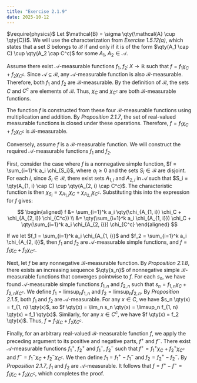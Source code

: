 ```yaml
---
title: "Exercise 2.1.9"
date: 2025-10-12
---
```

$\require{physics}$
Let $\mathcal{B} = \sigma \qty(\mathcal{A} \cup \qty{C})$. 
We will use the characterization from *Exercise 1.5.12(a)*, which states that a set $S$ belongs to $\mathcal{B}$ if and only if it is of the form $\qty(A_1 \cap C) \cup \qty(A_2 \cap C^c)$ for some $A_1$, $A_2 \in \mathcal{A}$. 

Assume there exist $\mathcal{A}$-measurable functions $f_1$, $f_2 \colon X \to \mathbb{R}$ such that $f = f_1 \chi_{C} + f_2 \chi_{C^c}$. 
Since $\mathcal{A} \subseteq \mathcal{B}$, any $\mathcal{A}$-measurable function is also $\mathcal{B}$-measurable. 
Therefore, both $f_1$ and $f_2$ are $\mathcal{B}$-measurable. 
By the definition of $\mathcal{B}$, the sets $C$ and $C^c$ are elements of $\mathcal{B}$. 
Thus, $\chi_C$ and $\chi_{C^c}$ are both $\mathcal{B}$-measurable functions. 

The function $f$ is constructed from these four $\mathcal{B}$-measurable functions using multiplication and addition. 
By *Proposition 2.1.7*, the set of real-valued measurable functions is closed under these operations. 
Therefore, $f = f_1 \chi_C + f_2 \chi_{C^c}$ is $\mathcal{B}$-measurable. 

Conversely, assume $f$ is a $\mathcal{B}$-measurable function. 
We will construct the required $\mathcal{A}$-measurable functions $f_1$ and $f_2$. 

First, consider the case where $f$ is a nonnegative simple function, $f = \sum_{i=1}^k a_i \chi_{S_i}$, where $a_i \geq 0$ and the sets $S_i \in \mathcal{B}$ are disjoint. 
For each $i$, since $S_i \in \mathcal{B}$, there exist sets $A_{1, i}$ and $A_{2, i}$ in $\mathcal{A}$ such that $S_i = \qty(A_{1, i} \cap C) \cup \qty(A_{2, i} \cap C^c)$. 
The characteristic function is then $\chi_{S_i} = \chi_{A_{1, i}} \chi_C + \chi_{A_{2, i}} \chi_{C^c}$. 
Substituting this into the expression for $f$ gives:

$$
\begin{aligned}
  f &= \sum_{i=1}^k a_i \qty(\chi_{A_{1, i}} \chi_C + \chi_{A_{2, i}} \chi_{C^c}) \\
  &= \qty(\sum_{i=1}^k a_i \chi_{A_{1, i}}) \chi_C + \qty(\sum_{i=1}^k a_i \chi_{A_{2, i}}) \chi_{C^c}
\end{aligned}
$$

If we let $f_1 = \sum_{i=1}^k a_i \chi_{A_{1, i}}$ and $f_2 = \sum_{i=1}^k a_i \chi_{A_{2, i}}$, then $f_1$ and $f_2$ are $\mathcal{A}$-measurable simple functions, and $f = f_1 \chi_C + f_2 \chi_{C^c}$. 

Next, let $f$ be any nonnegative $\mathcal{B}$-measurable function. 
By *Proposition 2.1.8*, there exists an increasing sequence $\qty{s_n}$ of nonnegative simple $\mathcal{B}$-measurable functions that converges pointwise to $f$. 
For each $s_n$, we have found $\mathcal{A}$-measurable simple functions $f_{1, n}$ and $f_{2, n}$ such that $s_n = f_{1, n} \chi_C + f_{2, n} \chi_{C^c}$. 
We define $f_1 = \limsup_n f_{1, n}$ and $f_2 = \limsup_n f_{2, n}$. 
By *Proposition 2.1.5*, both $f_1$ and $f_2$ are $\mathcal{A}$-measurable. 
For any $x \in C$, we have $s_n \qty(x) = f_{1, n} \qty(x)$, so $f \qty(x) = \lim_n s_n \qty(x) = \limsup_n f_{1, n} \qty(x) = f_1 \qty(x)$. 
Similarly, for any $x \in C^c$, we have $f \qty(x) = f_2 \qty(x)$. 
Thus, $f = f_1 \chi_C + f_2 \chi_{C^c}$. 

Finally, for an arbitrary real-valued $\mathcal{B}$-measurable function $f$, we apply the preceding argument to its positive and negative parts, $f^+$ and $f^-$. 
There exist $\mathcal{A}$-measurable functions $f_1^+$, $f_2^+$ and $f_1^-$, $f_2^-$ such that $f^+ = f_1^+ \chi_C + f_2^+ \chi_{C^c}$ and $f^- = f_1^- \chi_C + f_2^- \chi_{C^c}$. 
We then define $f_1 = f_1^+ - f_1^-$ and $f_2 = f_2^+ - f_2^-$. 
By *Proposition 2.1.7*, $f_1$ and $f_2$ are $\mathcal{A}$-measurable. 
It follows that $f = f^+ - f^- = f_1 \chi_{C} + f_2 \chi_{C^c}$, which completes the proof. 
